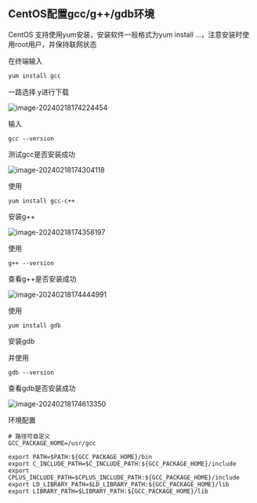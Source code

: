 ## CentOS配置gcc/g++/gdb环境

CentOS 支持使用yum安装，安装软件一般格式为yum install ...，注意安装时使用root用户，并保持联网状态

在终端输入

```sh
yum install gcc
```

一路选择 y进行下载

![image-20240218174224454](https://img2023.cnblogs.com/blog/2213660/202402/2213660-20240218174226537-955169425.png)

输入

```shell
gcc --version
```

测试gcc是否安装成功

![image-20240218174304118](https://img2023.cnblogs.com/blog/2213660/202402/2213660-20240218174305749-896750324.png)

使用

```shell
yum install gcc-c++ 
```

安装g++

![image-20240218174358197](https://img2023.cnblogs.com/blog/2213660/202402/2213660-20240218174400193-645965876.png)

使用

```shell
g++ --version
```

查看g++是否安装成功

![image-20240218174444991](https://img2023.cnblogs.com/blog/2213660/202402/2213660-20240218174446421-1405923837.png)

使用

```shell
yum install gdb
```

安装gdb

并使用

```shell
gdb --version
```

查看gdb是否安装成功

![image-20240218174613350](https://img2023.cnblogs.com/blog/2213660/202402/2213660-20240218174615105-1518553597.png)



环境配置

```shell
# 路径可自定义
GCC_PACKAGE_HOME=/usr/gcc

export PATH=$PATH:${GCC_PACKAGE_HOME}/bin
export C_INCLUDE_PATH=$C_INCLUDE_PATH:${GCC_PACKAGE_HOME}/include
export CPLUS_INCLUDE_PATH=$CPLUS_INCLUDE_PATH:${GCC_PACKAGE_HOME}/include
export LD_LIBRARY_PATH=$LD_LIBRARY_PATH:${GCC_PACKAGE_HOME}/lib
export LIBRARY_PATH=$LIBRARY_PATH:${GCC_PACKAGE_HOME}/lib
```

